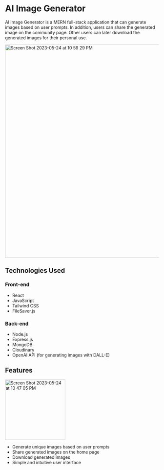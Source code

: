 # AI Image Generator

AI Image Generator is a MERN full-stack application that can generate images based on user prompts. In addition, users can share the generated image on the community page. Other users can later download the generated images for their personal use.

<img width="697" alt="Screen Shot 2023-05-24 at 10 59 29 PM" src="https://github.com/pichsophaneatdy/AI-Image-Generator/assets/95105372/a838a2e5-090e-4c18-b5b6-15552b3f0cfb">


## Technologies Used

### Front-end
- React
- JavaScript
- Tailwind CSS
- FileSaver.js

### Back-end
- Node.js
- Express.js
- MongoDB
- Cloudinary 
- OpenAI API (for generating images with DALL-E)

## Features 

<img width="197" alt="Screen Shot 2023-05-24 at 10 47 05 PM" src="https://github.com/pichsophaneatdy/AI-Image-Generator/assets/95105372/994d78cb-425e-477f-ab84-b090a2af9508">

- Generate unique images based on user prompts
- Share generated images on the home page
- Download generated images
- Simple and intuitive user interface

